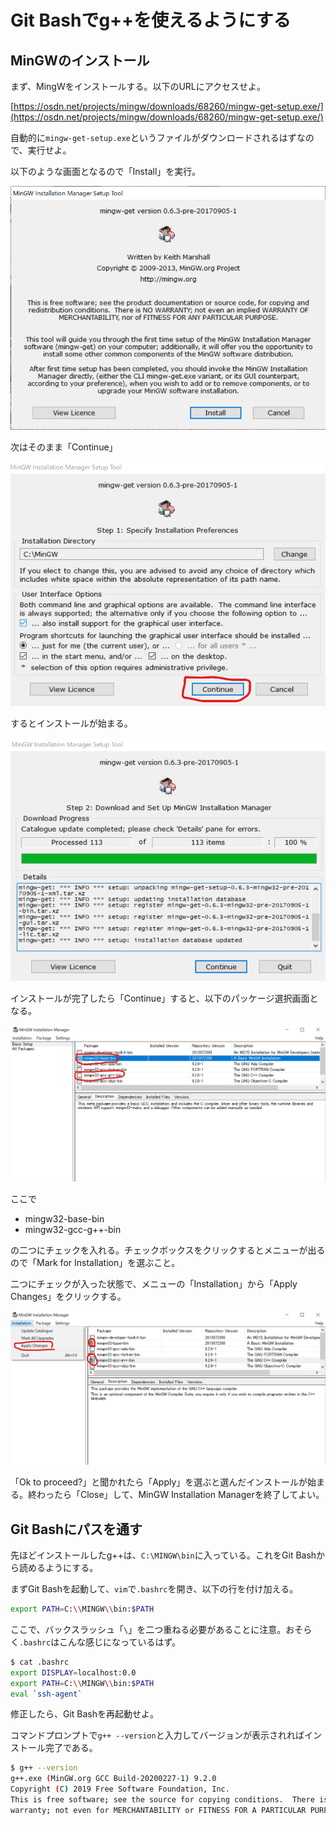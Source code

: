 # Git Bashでg++を使えるようにする

## MinGWのインストール

まず、MingWをインストールする。以下のURLにアクセスせよ。

[https://osdn.net/projects/mingw/downloads/68260/mingw-get-setup.exe/](https://osdn.net/projects/mingw/downloads/68260/mingw-get-setup.exe/)

自動的に`mingw-get-setup.exe`というファイルがダウンロードされるはずなので、実行せよ。

以下のような画面となるので「Install」を実行。

![インストール](fig/install.png)

次はそのまま「Continue」

![インストール](fig/install2.png)

するとインストールが始まる。

![インストール](fig/install3.png)

インストールが完了したら「Continue」すると、以下のパッケージ選択画面となる。

![Basic](fig/basic.png)

ここで

* mingw32-base-bin
* mingw32-gcc-g++-bin

の二つにチェックを入れる。チェックボックスをクリックするとメニューが出るので「Mark for Installation」を選ぶこと。

二つにチェックが入った状態で、メニューの「Installation」から「Apply Changes」をクリックする。

![Apply](fig/apply.png)

「Ok to proceed?」と聞かれたら「Apply」を選ぶと選んだインストールが始まる。終わったら「Close」して、MinGW Installation Managerを終了してよい。

## Git Bashにパスを通す

先ほどインストールしたg++は、`C:\MINGW\bin`に入っている。これをGit Bashから読めるようにする。

まずGit Bashを起動して、`vim`で`.bashrc`を開き、以下の行を付け加える。

```sh
export PATH=C:\\MINGW\\bin:$PATH
```

ここで、バックスラッシュ「`\`」を二つ重ねる必要があることに注意。おそらく`.bashrc`はこんな感じになっているはず。

```sh
$ cat .bashrc
export DISPLAY=localhost:0.0
export PATH=C:\\MINGW\\bin:$PATH
eval `ssh-agent`
```

修正したら、Git Bashを再起動せよ。

コマンドプロンプトで`g++ --version`と入力してバージョンが表示されればインストール完了である。

```sh
$ g++ --version
g++.exe (MinGW.org GCC Build-20200227-1) 9.2.0
Copyright (C) 2019 Free Software Foundation, Inc.
This is free software; see the source for copying conditions.  There is NO
warranty; not even for MERCHANTABILITY or FITNESS FOR A PARTICULAR PURPOSE.
```
